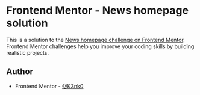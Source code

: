 # Frontend Mentor - News homepage solution

This is a solution to the [News homepage challenge on Frontend Mentor](https://www.frontendmentor.io/challenges/news-homepage-H6SWTa1MFl). Frontend Mentor challenges help you improve your coding skills by building realistic projects. 

## Author

- Frontend Mentor - [@K3nk0](https://www.frontendmentor.io/profile/K3nK0)


